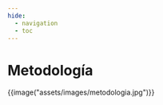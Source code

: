 ```yaml
---
hide:
  - navigation
  - toc
---
```


# Metodología

<div class="first-section-wrapper">{{image("assets/images/metodologia.jpg")}}</div>
